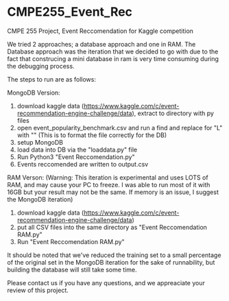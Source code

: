 # CMPE255_Event_Rec
CMPE 255 Project, Event Reccomendation for Kaggle competition

We tried 2 approaches; a database approach and one in RAM. The Database approach was the iteration that we decided to go with 
due to the fact that construcing a mini database in ram is very time consuming during the debugging process.

The steps to run are as follows:

MongoDB Version:
1. download kaggle data (https://www.kaggle.com/c/event-recommendation-engine-challenge/data), extract to directory with py files
2. open event_popularity_benchmark.csv and run a find and replace for "L" with "" (This is to format the file correctly for the DB)
3. setup MongoDB
4. load data into DB via the "loaddata.py" file
5. Run Python3 "Event Reccomendation.py"
6. Events reccomended are written to output.csv

RAM Verson:
(Warning: This iteration is experimental and uses LOTS of RAM, and may cause your PC to freeze. I was able to run most of it with 
16GB but your result may not be the same. If memory is an issue, I suggest the MongoDB iteration)

1. download kaggle data (https://www.kaggle.com/c/event-recommendation-engine-challenge/data)
2. put all CSV files into the same directory as "Event Reccomendation RAM.py"
3. Run "Event Reccomendation RAM.py"

It should be noted that we've reduced the training set to a small percentage of the original set in the MongoDB iteration 
for the sake of runnability, but building the database will still take some time.

Please contact us if you have any questions, and we appreaciate your review of this project.
